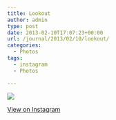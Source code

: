 ```yaml
---
title: Lookout
author: admin
type: post
date: 2013-02-10T17:07:23+00:00
url: /journal/2013/02/10/lookout/
categories:
  - Photos
tags:
  - instagram
  - Photos

---
```

![][1]

<p class="view-instagram">
  <a href="http://instagr.am/p/VjunlvKlr1/">View on Instagram</a>
</p>

 [1]: http://lobban.org/wordpress//HLIC/a027869f4d1b8b8f21f611ac9a3c0601.jpg